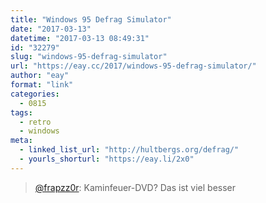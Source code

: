 ```yaml
---
title: "Windows 95 Defrag Simulator"
date: "2017-03-13"
datetime: "2017-03-13 08:49:31"
id: "32279"
slug: "windows-95-defrag-simulator"
url: "https://eay.cc/2017/windows-95-defrag-simulator/"
author: "eay"
format: "link"
categories:
  - 0815
tags:
  - retro
  - windows
meta:
  - linked_list_url: "http://hultbergs.org/defrag/"
  - yourls_shorturl: "https://eay.li/2x0"
---
```


> [@frapzz0r](https://twitter.com/frapzz0r/status/840797474956558336): Kaminfeuer-DVD? Das ist viel besser
